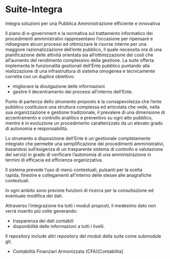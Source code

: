 # Suite-Integra

Integra soluzioni per una Pubblica Amministrazione efficiente e innovativa

Il piano di e-government e la normativa sul trattamento informatico dei  
procedimenti amministrativi rappresentano l’occasione per ripensare e 
ridisegnare alcuni processi ed ottimizzare le risorse interne per una  
maggiore razionalizzazione dell’ente pubblico, il quale necessita ora di
una pianificazione delle attività orientata sia all’ottimizzazione dei
costi che all’aumento del rendimento complessivo della gestione.
La suite offerta implementa le funzionalità gestionali dell’Ente
pubblico   puntando alla realizzazione di una infrastruttura di sistema
omogenea e   tecnicamente corretta con un duplice obiettivo:
* migliorare la divulgazione delle informazioni
* gestire il decentramento dei processi all’interno dell’Ente.


Punto di partenza dello strumento proposto è la consapevolezza che
l’ente pubblico costituisce una struttura complessa ed articolata che
vede, nella sua organizzazione e gestione tradizionale, il prevalere di
una dimensione di accentramento e controllo analitico e preventivo su
ogni atto pubblico, mentre è in evoluzione un procedimento
caratterizzato da un elevato grado di autonomia e responsabilità.



Lo strumento a disposizione dell’Ente è un gestionale completamente
integrato che permette una semplificazione dei procedimenti
amministrativi, basandosi sull’esigenza di un trasparente sistema di
controllo e valutazione dei servizi in grado di verificare l’autonomia
di una amministrazione in termini di efficacia ed efficienza
organizzativa.

Il sistema prevede l’uso di menù contestuali, pulsanti per la scelta  
rapida, finestre e collegamenti all’interno delle stesse alle
anagrafiche contestuali.


In ogni ambito sono previste funzioni di ricerca per la consultazione ed  
eventuale modifica dei dati. 

Attraverso l’integrazione tra tutti i moduli proposti, il medesimo dato
non verrà inserito più volte generando:
* trasparenza dei dati contabili
* disponibilità delle informazioni a tutti i livelli.

Il repository include altri repository del moduli della suite come submodule git.
* Contabilità Finanziari Armonizzata (CFA)[Contabilita]
